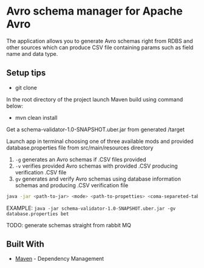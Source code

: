 # Avro schema manager for Apache Avro

The application allows you to generate Avro schemas right from RDBS 
and other sources which can produce CSV file containing params such as field name and data type.  

## Setup tips

- git clone <repository-link>

In the root directory of the project launch Maven build using command below:

- mvn clean install

Get a schema-validator-1.0-SNAPSHOT.uber.jar from generated /target 

Launch app in terminal choosing one of three available mods and provided database.properties file from src/main/resources directory
1) `-g` generates an Avro schemas if .CSV files provided 
2) `-v` verifies provided Avro schemas with provided .CSV producing verification .CSV file 
3) `gv` generates and verify Avro schemas using database information schemas and producing .CSV verification file  

```sh
java -jar <path-to-jar> <mode> <path-to-propetties> <coma-separeted-tables-to-genegate-of-verify>
```

EXAMPLE:  `java -jar schema-validator-1.0-SNAPSHOT.uber.jar -gv database.properties bet`


TODO: generate schemas straight from rabbit MQ
## Built With
* [Maven](https://maven.apache.org/) - Dependency Management

